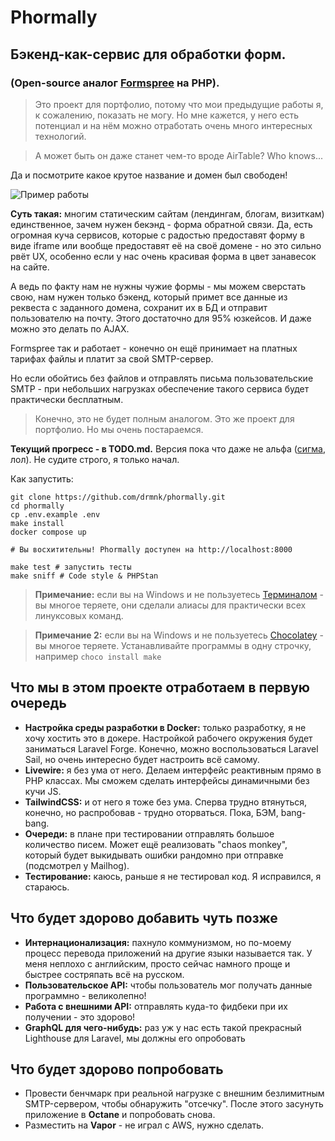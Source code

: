 # Phormally

## Бэкенд-как-сервис для обработки форм.

### (Open-source аналог [Formspree](https://formspree.io/) на PHP).

> Это проект для портфолио, потому что мои предыдущие работы я, к сожалению, показать не могу. Но мне кажется, у него есть потенциал и на нём можно отработать очень много интересных технологий.

> А может быть он даже станет чем-то вроде AirTable? Who knows...

Да и посмотрите какое крутое название и домен был свободен!

![Пример работы](https://stately-cupcake-b0602a.netlify.app/phormally_example.png)

**Суть такая:** многим статическим сайтам (лендингам, блогам, визиткам) единственное, зачем нужен бекэнд - форма обратной связи. Да, есть огромная куча сервисов, которые с радостью предоставят форму в виде iframe или вообще предоставят её на своё домене - но это сильно рвёт UX, особенно если у нас очень красивая форма в цвет занавесок на сайте.

А ведь по факту нам не нужны чужие формы - мы можем сверстать свою, нам нужен только бэкенд, который примет все данные из реквеста с заданного домена, сохранит их в БД и отправит пользователю на почту. Этого достаточно для 95% юзкейсов. И даже можно это делать по AJAX.

Formspree так и работает - конечно он ещё принимает на платных тарифах файлы и платит за свой SMTP-сервер.

Но если обойтись без файлов и отправлять письма пользовательские SMTP - при небольших нагрузках обеспечение такого сервиса будет практически бесплатным.

> Конечно, это не будет полным аналогом. Это же проект для портфолио. Но мы очень постараемся.

**Текущий прогресс - в TODO.md.** Версия пока что даже не альфа ([сигма](https://www.youtube.com/watch?v=2pHbSivi-qE), лол). Не судите строго, я только начал.

Как запустить:

```
git clone https://github.com/drmnk/phormally.git
cd phormally
cp .env.example .env
make install
docker compose up

# Вы восхитительны! Phormally доступен на http://localhost:8000

make test # запустить тесты
make sniff # Code style & PHPStan
```

> **Примечание:** если вы на Windows и не пользуетесь [Терминалом](https://apps.microsoft.com/store/detail/windows-terminal/9N0DX20HK701) - вы многое теряете, они сделали алиасы для практически всех линуксовых команд.

> **Примечание 2:** если вы на Windows и не пользуетесь [Chocolatey](https://chocolatey.org) - вы многое теряете. Устанавливайте программы в одну строчку, например `choco install make`

## Что мы в этом проекте отработаем в первую очередь

-   **Настройка среды разработки в Docker:** только разработку, я не хочу хостить это в докере. Настройкой рабочего окружения будет заниматься Laravel Forge. Конечно, можно воспользоваться Laravel Sail, но очень интересно будет настроить всё самому.
-   **Livewire:** я без ума от него. Делаем интерфейс реактивным прямо в PHP классах. Мы сможем сделать интерфейсы динамичными без кучи JS.
-   **TailwindCSS:** и от него я тоже без ума. Сперва трудно втянуться, конечно, но распробовав - трудно оторваться. Пока, БЭМ, bang-bang.
-   **Очереди:** в плане при тестировании отправлять большое количество писем. Может ещё реализовать "chaos monkey", который будет выкидывать ошибки рандомно при отправке (подсмотрел у Mailhog).
-   **Тестирование:** каюсь, раньше я не тестировал код. Я исправился, я стараюсь.

## Что будет здорово добавить чуть позже

-   **Интернационализация:** пахнуло коммунизмом, но по-моему процесс перевода приложений на другие языки называется так. У меня неплохо с английским, просто сейчас намного проще и быстрее состряпать всё на русском.
-   **Пользовательское API:** чтобы пользователь мог получать данные программно - великолепно!
-   **Работа с внешними API:** отправлять куда-то фидбеки при их получении - это здорово!
-   **GraphQL для чего-нибудь:** раз уж у нас есть такой прекрасный Lighthouse для Laravel, мы должны его опробовать

## Что будет здорово попробовать

-   Провести бенчмарк при реальной нагрузке с внешним безлимитным SMTP-сервером, чтобы обнаружить "отсечку". После этого засунуть приложение в **Octane** и попробовать снова.
-   Разместить на **Vapor** - не играл с AWS, нужно сделать.
